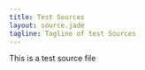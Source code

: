 ```yaml
---
title: Test Sources
layout: source.jade
tagline: Tagline of test Sources
---
```


This is a test source file
